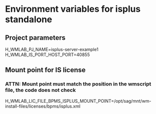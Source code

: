 
# Environment variables for isplus standalone

## Project parameters

H_WMLAB_PJ_NAME=isplus-server-example1
H_WMLAB_IS_PORT_HOST_PORT=40855

## Mount point for IS license

### ATTN: Mount point must match the position in the wmscript file, the code does not check

H_WMLAB_LIC_FILE_BPMS_ISPLUS_MOUNT_POINT=/opt/sag/mnt/wm-install-files/licenses/bpms/isplus.xml

